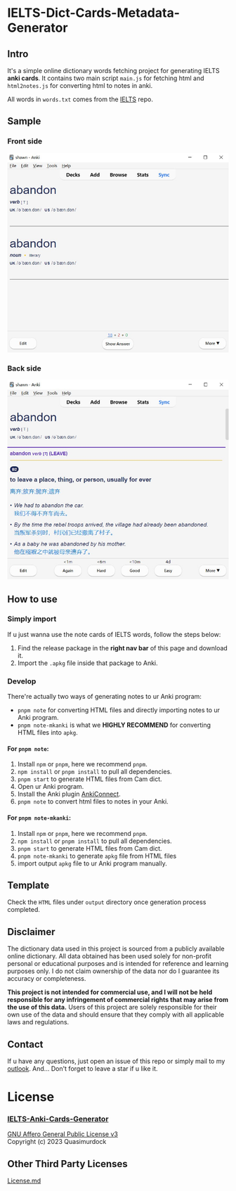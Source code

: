 # IELTS-Dict-Cards-Metadata-Generator

## Intro

It's a simple online dictionary words fetching project for generating IELTS **anki cards**. It contains two main script `main.js` for fetching html and `html2notes.js` for converting html to notes in anki.

All words in `words.txt` comes from the [IELTS](https://github.com/Quasimurdock/IELTS) repo.

## Sample

### Front side

![front](./img/front.jpg)

### Back side

![back](./img/back.jpg)

## How to use

### Simply import

If u just wanna use the note cards of IELTS words, follow the steps below:

1. Find the release package in the **right nav bar** of this page and download it.
2. Import the `.apkg` file inside that package to Anki.

### Develop

There're actually two ways of generating notes to ur Anki program:

- `pnpm note` for converting HTML files and directly importing notes to ur Anki program.
- `pnpm note-mkanki` is what we **HIGHLY RECOMMEND** for converting HTML files into `apkg`.

#### For `pnpm note`:

1. Install `npm` or `pnpm`, here we recommend `pnpm`.
2. `npm install` or `pnpm install` to pull all dependencies.
3. `pnpm start` to generate HTML files from Cam dict.
4. Open ur Anki program.
5. Install the Anki plugin [AnkiConnect](https://ankiweb.net/shared/info/2055492159).
6. `pnpm note` to convert html files to notes in your Anki.

#### For `pnpm note-mkanki`:

1. Install `npm` or `pnpm`, here we recommend `pnpm`.
2. `npm install` or `pnpm install` to pull all dependencies.
3. `pnpm start` to generate HTML files from Cam dict.
4. `pnpm note-mkanki` to generate `apkg` file from HTML files
5. import output `apkg` file to ur Anki program manually.

## Template

Check the `HTML` files under `output` directory once generation process completed.

## Disclaimer

The dictionary data used in this project is sourced from a publicly available online dictionary. All data obtained has been used solely for non-profit personal or educational purposes and is intended for reference and learning purposes only. I do not claim ownership of the data nor do I guarantee its accuracy or completeness.

**This project is not intended for commercial use, and I will not be held responsible for any infringement of commercial rights that may arise from the use of this data.** Users of this project are solely responsible for their own use of the data and should ensure that they comply with all applicable laws and regulations.

## Contact

If u have any questions, just open an issue of this repo or simply mail to my [outlook](mailto:sh1wnt@outlook.com). And... Don't forget to leave a star if u like it.

# License

### [IELTS-Anki-Cards-Generator](https://github.com/Quasimurdock/IELTS-Anki-Cards-Generator)
[GNU Affero General Public License v3](https://opensource.org/licenses/AGPL-3.0)
<br>Copyright (c) 2023 Quasimurdock

## Other Third Party Licenses

[License.md](https://github.com/Quasimurdock/IELTS-Anki-Cards-Generator/blob/mkanki-dev/License.md)